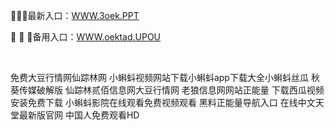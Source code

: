<p>
	🦨🦨🦨最新入口：<a href="http://www.baidu.com/link?url=6MA2SWnO3Raqke39an_0PUxosM6ZrUGzi1BN9tNnlPW&wd">WWW.3oek.PPT</a> 
	<p>
		🎣
🎣
🎣备用入口：<a href="http://www.baidu.com/link?url=6MA2SWnO3Raqke39an_0PUxosM6ZrUGzi1BN9tNnlPW&wd">WWW.oektad.UPOU</a> 
	</p>
	<p>
		<br />
	</p>
	<p>
		免费大豆行情网仙踪林网
小蝌蚪视频网站下载小蝌蚪app下载大全小蝌蚪丝瓜
秋葵传媒破解版
仙踪林贰佰信息网大豆行情网
老狼信息网网站正能量
下载西瓜视频安装免费下载
小蝌蚪影院在线观看免费视频观看
黑料正能量导航入口
在线中文天堂最新版官网
中国人免费观看HD
	</p>
